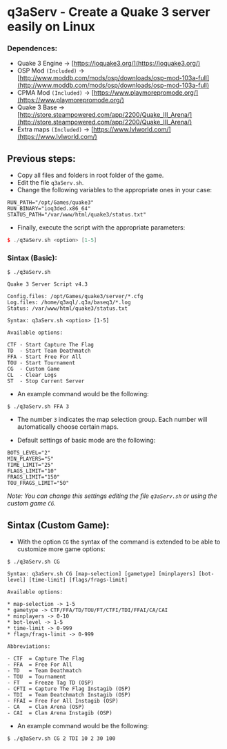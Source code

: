 q3aServ - Create a Quake 3 server easily on Linux
=================================================

### Dependences:

  * Quake 3 Engine -> [https://ioquake3.org/](https://ioquake3.org/)
  * OSP Mod `(Included)` -> [http://www.moddb.com/mods/osp/downloads/osp-mod-103a-full](http://www.moddb.com/mods/osp/downloads/osp-mod-103a-full)
  * CPMA Mod `(Included)` -> [https://www.playmorepromode.org/](https://www.playmorepromode.org/)
  * Quake 3 Base -> [http://store.steampowered.com/app/2200/Quake_III_Arena/](http://store.steampowered.com/app/2200/Quake_III_Arena/)
  * Extra maps `(Included)` -> [https://www.lvlworld.com/](https://www.lvlworld.com/)

## Previous steps:

  * Copy all files and folders in root folder of the game.
  * Edit the file `q3aServ.sh`.
  * Change the following variables to the appropriate ones in your case:
  
 ```shell
 RUN_PATH="/opt/Games/quake3"
 RUN_BINARY="ioq3ded.x86_64"
 STATUS_PATH="/var/www/html/quake3/status.txt"
 ```

- Finally, execute the script with the appropriate parameters:
  
 ```cpp
 $ ./q3aServ.sh <option> [1-5]
 ```
    
### Sintax (Basic):

 ```shell
 $ ./q3aServ.sh
  
 Quake 3 Server Script v4.3
  
 Config.files: /opt/Games/quake3/server/*.cfg
 Log.files: /home/q3aql/.q3a/baseq3/*.log
 Status: /var/www/html/quake3/status.txt
  
 Syntax: q3aServ.sh <option> [1-5]
  
 Available options:
  
 CTF - Start Capture The Flag
 TD  - Start Team Deathmatch
 FFA - Start Free For All
 TOU - Start Tournament
 CG  - Custom Game
 CL  - Clear Logs
 ST  - Stop Current Server
 ```
 
* An example command would be the following:

 ```shell
 $ ./q3aServ.sh FFA 3
 ```
 
* The number `3` indicates the map selection group. Each number will automatically choose certain maps.
    
* Default settings of basic mode are the following:

 ```shell
 BOTS_LEVEL="2"
 MIN_PLAYERS="5"
 TIME_LIMIT="25"
 FLAGS_LIMIT="10"
 FRAGS_LIMIT="150"
 TOU_FRAGS_LIMIT="50"
 ```
    
_Note: You can change this settings editing the file `q3aServ.sh` or using the custom game `CG`._
    
## Sintax (Custom Game):

* With the option `CG` the syntax of the command is extended to be able to customize more game options:

 ```shell
 $ ./q3aServ.sh CG

 Syntax: q3aServ.sh CG [map-selection] [gametype] [minplayers] [bot-level] [time-limit] [flags/frags-limit]

 Available options:

 * map-selection -> 1-5
 * gametype -> CTF/FFA/TD/TOU/FT/CTFI/TDI/FFAI/CA/CAI
 * minplayers -> 0-10
 * bot-level -> 1-5
 * time-limit -> 0-999
 * flags/frags-limit -> 0-999

 Abbreviations:

 - CTF  = Capture The Flag
 - FFA  = Free For All
 - TD   = Team Deathmatch
 - TOU  = Tournament
 - FT   = Freeze Tag TD (OSP)
 - CFTI = Capture The Flag Instagib (OSP)
 - TDI  = Team Deatchmatch Instagib (OSP)
 - FFAI = Free For All Instagib (OSP)
 - CA   = Clan Arena (OSP)
 - CAI  = Clan Arena Instagib (OSP)
 ```
 
* An example command would be the following:

 ```shell
 $ ./q3aServ.sh CG 2 TDI 10 2 30 100
 ```
